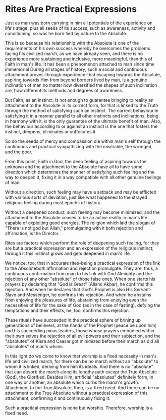 Rites Are Practical Expressions
===============================

Just as man was born carrying in him all potentials of the experience
on life's stage, plus all seeds of its success, such as awareness,
activity and conditioning, so was he born tied by nature to the
Absolute.

This is so because his relationship with the Absolute is one of the
requirements of his own success whereby he overcomes the problems facing
his civilized march, as we have already seen, and there is no experience
more sustaining and inclusive, more meaningful, than this of Faith in
man's life. It has been a phenomenon attached to man since time
immemorial During all stages of history, such a social and continuous
attachment proves-through experience-that escaping towards the Absolute,
aspiring towards Him from beyond borders lived by man, is a genuine
inclination of man no matter how diversified the shapes of such
inclination are, how different its methods and degrees of awareness.

But Faith, as an instinct, is not enough to guarantee bringing to
reality an attachment to the Absolute in its correct form, for that is
linked to the Truth through the method of satisfying such an instinct.
The correct behaviour in satisfying it in a manner parallel to all other
instincts and inclinations, being in harmony with it, is the only
guarantee of the ultimate benefit of man. Also, the behaviour according
to or against an instinct is the one that fosters the instinct, deepens,
eliminates or suffocates it.

So do the seeds of mercy and compassion die within man's self through
the continuous and practical sympathizing with the miserable, the
wronged, and the poor.

From this point, Faith in God, the deep feeling of aspiring towards the
unknown and the attachment to the Absolute have all to have some
direction which determines the manner of satisfying such feeling and the
way to deepen it, fixing it in a way compatible with all other genuine
feelings of man.

Without a direction, such feeling may have a setback and may be
afflicted with various sorts of deviation, just like what happened to
the strayed religious feeling during most epochs of history.

Without a deepened conduct, such feeling may become minimized, and the
attachment to the Absolute ceases to be an active reality in man's life
capable of exploiting good energies. The religion which laid the slogan
of "There is not god but Allah," promulgating with it both rejection and
affirmation, is the Director.

Rites are factors which perform the role of deepening such feeling, for
they are but a practical expression and an expression of the religious
instinct; through it this instinct grows and gets deepened in man's
life.

We notice, too, that in accurate rites-being a practical expression of
the link to the Absoluteboth affirmation and rejection promulgate. They
are, thus, a continuous confirmation from man to his link with God
Almighty and the rejection of any other "absolute" of those false ones.
When one starts his prayers by declaring that "God is Great" (Allaho
Akbar), he confirms this rejection. And when he declares that God's
Prophet is also His Servant-Slave and Messenger, he confirms this
rejection. And when he abstains from enjoying the pleasures of life,
abstaining from enjoying even the necessities of life for the sake of
God (as in the case of fasting), defying the temptations and their
effects, he, too, confirms this rejection.

These rituals have succeeded in the practical sphere of brining up
generations of believers, at the hands of the Prophet (peace be upon
him) and his succeeding pious leaders, those whose prayers embodied
within their own selves the rejection of all evil powers and their
subjection, and the "absolutes" of Kisra and Caesar got minimized before
their march as did all "absolutes" of man's whims.

In this light do we come to know that worship is a fixed necessity in
man's life and civilized march, for there can be no march without an
"absolute" to whom it is linked, deriving from him its ideals. And there
is no "absolute" that can absorb the march along its lengthy path except
the True Absolute (God), the Glorified. Besides Him, artificial
"absolutes" definitely form, in one way or another, an absolute which
curbs the march's growth. Attachment to the True Absolute, then, is a
fixed need. And there can be no attachment to the True Absolute without
a practical expression of this attachment, confirming it and
continuously fixing it.

Such a practical expression is none but worship. Therefore, worship is
a fixed need.


